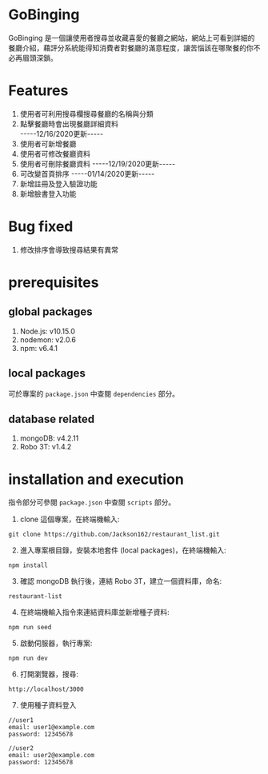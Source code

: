 GoBinging
===
GoBinging 是一個讓使用者搜尋並收藏喜愛的餐廳之網站，網站上可看到詳細的餐廳介紹，藉評分系統能得知消費者對餐廳的滿意程度，讓苦惱該在哪聚餐的你不必再眉頭深鎖。<br> 

Features
============
1. 使用者可利用搜尋欄搜尋餐廳的名稱與分類
2. 點擊餐廳時會出現餐廳詳細資料<br> 
-----12/16/2020更新-----
3. 使用者可新增餐廳
4. 使用者可修改餐廳資料
5. 使用者可刪除餐廳資料
-----12/19/2020更新-----
6. 可改變首頁排序
-----01/14/2020更新-----
7. 新增註冊及登入驗證功能
8. 新增臉書登入功能

Bug fixed
==============
1. 修改排序會導致搜尋結果有異常


prerequisites
================

## global packages

1. Node.js: v10.15.0 
2. nodemon: v2.0.6
3. npm: v6.4.1

## local packages

可於專案的 `package.json` 中查閱 `dependencies` 部分。<br> 

## database related

1. mongoDB: v4.2.11
2. Robo 3T: v1.4.2

installation and execution
=======

指令部分可參閱 `package.json` 中查閱 `scripts` 部分。<br> 

1. clone 這個專案，在終端機輸入:
```
git clone https://github.com/Jackson162/restaurant_list.git
```
2.  進入專案根目錄，安裝本地套件 (local packages)，在終端機輸入: 
```
npm install
```
3. 確認 mongoDB 執行後，連結 Robo 3T，建立一個資料庫，命名:
```
restaurant-list
```
4. 在終端機輸入指令來連結資料庫並新增種子資料:
```
npm run seed
```
5. 啟動伺服器，執行專案:
```
npm run dev
```
6. 打開瀏覽器，搜尋:
```
http://localhost/3000
```
7. 使用種子資料登入
```
//user1
email: user1@example.com
password: 12345678

//user2
email: user2@example.com
password: 12345678
```